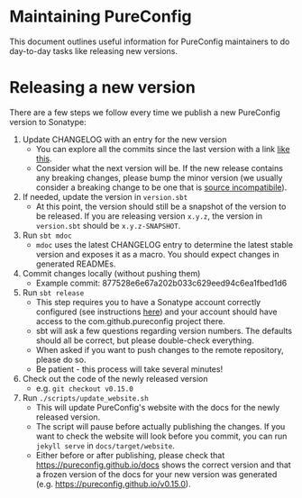 # Maintaining PureConfig

This document outlines useful information for PureConfig maintainers to do day-to-day tasks like releasing new versions.

# Releasing a new version

There are a few steps we follow every time we publish a new PureConfig version to Sonatype:

1. Update CHANGELOG with an entry for the new version
    - You can explore all the commits since the last version with a link [like this](https://github.com/pureconfig/pureconfig/compare/v0.14.1...master).
    - Consider what the next version will be. If the new release contains any breaking changes, please bump the minor version (we usually consider a breaking change to be one that is [source incompatibile](https://en.wikipedia.org/wiki/Source-code_compatibility)).
1. If needed, update the version in `version.sbt`
    - At this point, the version should still be a snapshot of the version to be released. If you are releasing version `x.y.z`, the version in `version.sbt` should be `x.y.z-SNAPSHOT`.
1. Run `sbt mdoc`
    - `mdoc` uses the latest CHANGELOG entry to determine the latest stable version and exposes it as a macro. You should expect changes in generated READMEs.
1. Commit changes locally (without pushing them)
    - Example commit: 877528e6e67a202b033c629eed94c6ea1fbed1d6
1. Run `sbt release`
    - This step requires you to have a Sonatype account correctly configured (see instructions [here](https://www.scala-sbt.org/1.x/docs/Using-Sonatype.html#step+3%3A+Credentials)) and your account should have access to the com.github.pureconfig project there.
    - sbt will ask a few questions regarding version numbers. The defaults should all be correct, but please double-check everything.
    - When asked if you want to push changes to the remote repository, please do so.
    - Be patient - this process will take several minutes!
1. Check out the code of the newly released version
    - e.g. `git checkout v0.15.0`
1. Run `./scripts/update_website.sh`
    - This will update PureConfig's website with the docs for the newly released version.
    - The script will pause before actually publishing the changes. If you want to check the website will look before you commit, you can run `jekyll serve` in `docs/target/website`.
    - Either before or after publishing, please check that https://pureconfig.github.io/docs shows the correct version and that a frozen version of the docs for your new version was generated (e.g. https://pureconfig.github.io/v0.15.0).
